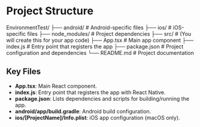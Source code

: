 # Project Structure

EnvironmentTest/
├── android/           # Android-specific files
├── ios/               # iOS-specific files
├── node_modules/      # Project dependencies
├── src/               # (You will create this for your app code)
├── App.tsx            # Main app component
├── index.js           # Entry point that registers the app
├── package.json       # Project configuration and dependencies
└── README.md          # Project documentation

## Key Files

- **App.tsx**: Main React component.
- **index.js**: Entry point that registers the app with React Native.
- **package.json**: Lists dependencies and scripts for building/running the app.
- **android/app/build.gradle**: Android build configuration.
- **ios/[ProjectName]/Info.plist**: iOS app configuration (macOS only).